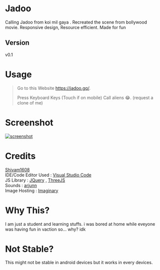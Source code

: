 # Jadoo
Calling Jadoo from koi mil gaya . Recreated the scene from bollywood movie. Responsive design, Resource efficient. Made for fun

## Version 
v0.1

# Usage 
> Go to this Website https://jadoo.gq/.
>
> Press Keyboard Keys (Touch if on mobile)
> Call aliens 😂. (request a clone of me)

# Screenshot
<a href="https://jadoo.gq">![screenshot](https://imaginary.tk/lkpubosk2kl47kzdn6xqrloyksu4nmoypxm3mhkeyxokyxna4ear7dkpm6oS/jadoo.png
)</a>

# Credits
[Shivam1608](https://github.com/shivam1608)
<br />
IDE/Code Editor Used : [Visual Studio Code](https://code.visualstudio.com/)
<br />
JS Library : [JQuery](https://jquery.com/) , [ThreeJS](https://threejs.org/)
<br />
Sounds : [arjunn](https://github.com/arjunnn)
<br />
Image Hosting : [Imaginary](https://imaginary.tk)


# Why This?
I am just a student and learning stuffs. i was bored at home while eveyone was having fun in vaction so... why? idk

# Not Stable?
This might not be stable in android devices but it works in every devices.

